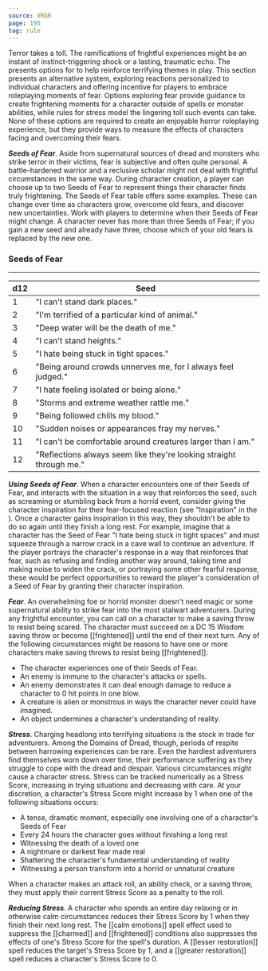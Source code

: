 ```yaml
---
source: VRGR
page: 195
tag: rule
---
```


Terror takes a toll. The ramifications of frightful experiences might be an instant of instinct-triggering shock or a lasting, traumatic echo. The  presents options for  to help reinforce terrifying themes in play. This section presents an alternative system, exploring reactions personalized to individual characters and offering incentive for players to embrace roleplaying moments of fear. Options exploring fear provide guidance to create frightening moments for a character outside of spells or monster abilities, while rules for stress model the lingering toll such events can take. None of these options are required to create an enjoyable horror roleplaying experience, but they provide ways to measure the effects of characters facing and overcoming their fears.


**_Seeds of Fear_**. Aside from supernatural sources of dread and monsters who strike terror in their victims, fear is subjective and often quite personal. A battle-hardened warrior and a reclusive scholar might not deal with frightful circumstances in the same way. During character creation, a player can choose up to two Seeds of Fear to represent things their character finds truly frightening. The Seeds of Fear table offers some examples. These can change over time as characters grow, overcome old fears, and discover new uncertainties. Work with players to determine when their Seeds of Fear might change.
A character never has more than three Seeds of Fear; if you gain a new seed and already have three, choose which of your old fears is replaced by the new one.
### Seeds of Fear
---
|d12|Seed|
|----|------------|
|1|"I can't stand dark places."|
|2|"I'm terrified of a particular kind of animal."|
|3|"Deep water will be the death of me."|
|4|"I can't stand heights."|
|5|"I hate being stuck in tight spaces."|
|6|"Being around crowds unnerves me, for I always feel judged."|
|7|"I hate feeling isolated or being alone."|
|8|"Storms and extreme weather rattle me."|
|9|"Being followed chills my blood."|
|10|"Sudden noises or appearances fray my nerves."|
|11|"I can't be comfortable around creatures larger than I am."|
|12|"Reflections always seem like they're looking straight through me."|


**_Using Seeds of Fear_**. When a character encounters one of their Seeds of Fear, and interacts with the situation in a way that reinforces the seed, such as screaming or stumbling back from a horrid event, consider giving the character inspiration for their fear-focused reaction (see "Inspiration" in the ). Once a character gains inspiration in this way, they shouldn't be able to do so again until they finish a long rest.
For example, imagine that a character has the Seed of Fear "I hate being stuck in tight spaces" and must squeeze through a narrow crack in a cave wall to continue an adventure. If the player portrays the character's response in a way that reinforces that fear, such as refusing and finding another way around, taking time and making noise to widen the crack, or portraying some other fearful response, these would be perfect opportunities to reward the player's consideration of a Seed of Fear by granting their character inspiration.


**_Fear_**. An overwhelming foe or horrid monster doesn't need magic or some supernatural ability to strike fear into the most stalwart adventurers. During any frightful encounter, you can call on a character to make a saving throw to resist being scared. The character must succeed on a DC 15 Wisdom saving throw or become [[frightened]] until the end of their next turn.
Any of the following circumstances might be reasons to have one or more characters make saving throws to resist being [[frightened]]:

- The character experiences one of their Seeds of Fear.
- An enemy is immune to the character's attacks or spells.
- An enemy demonstrates it can deal enough damage to reduce a character to 0 hit points in one blow.
- A creature is alien or monstrous in ways the character never could have imagined.
- An object undermines a character's understanding of reality.



**_Stress_**. Charging headlong into terrifying situations is the stock in trade for adventurers. Among the Domains of Dread, though, periods of respite between harrowing experiences can be rare. Even the hardiest adventurers find themselves worn down over time, their performance suffering as they struggle to cope with the dread and despair.
Various circumstances might cause a character stress. Stress can be tracked numerically as a Stress Score, increasing in trying situations and decreasing with care. At your discretion, a character's Stress Score might increase by 1 when one of the following situations occurs:

- A tense, dramatic moment, especially one involving one of a character's Seeds of Fear
- Every 24 hours the character goes without finishing a long rest
- Witnessing the death of a loved one
- A nightmare or darkest fear made real
- Shattering the character's fundamental understanding of reality
- Witnessing a person transform into a horrid or unnatural creature


When a character makes an attack roll, an ability check, or a saving throw, they must apply their current Stress Score as a penalty to the roll.

**_Reducing Stress_**. A character who spends an entire day relaxing or in otherwise calm circumstances reduces their Stress Score by 1 when they finish their next long rest.
The [[calm emotions]] spell effect used to suppress the [[charmed]] and [[frightened]] conditions also suppresses the effects of one's Stress Score for the spell's duration.
A [[lesser restoration]] spell reduces the target's Stress Score by 1, and a [[greater restoration]] spell reduces a character's Stress Score to 0.

